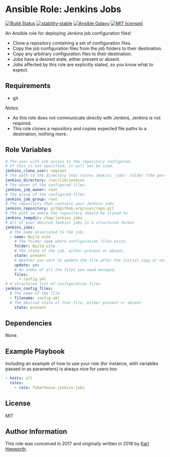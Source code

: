 Ansible Role: Jenkins Jobs
=========

[![Build Status](https://img.shields.io/travis/fubarhouse/ansible-role-jenkins-jobs/master.svg?style=for-the-badge)](https://travis-ci.org/fubarhouse/ansible-role-jenkins-jobs)
[![stability-stable](https://img.shields.io/badge/stability-stable-green.svg?style=for-the-badge)](https://github.com/orangemug/stability-badges)
[![Ansible Galaxy](https://img.shields.io/ansible/role/23791.svg?style=for-the-badge)](https://galaxy.ansible.com/fubarhouse/jenkins-jobs)
[![MIT licensed](https://img.shields.io/badge/license-MIT-blue.svg?style=for-the-badge)](https://raw.githubusercontent.com/fubarhouse/ansible-role-jenkinsjobs/master/LICENSE)

An Ansible role for deploying Jenkins job configuration files!

* Clone a repository containing a set of configuration files.
* Copy the job configuration files from the job folders to their destination.
* Copy any arbitrary configuration files to their destination.
* Jobs have a desired state, either present or absent.
* Jobs affected by this role are explicitly stated, so you know what to expect.

Requirements
------------

* git

*Notes*:

* As this role does not communicate directly with Jenkins, Jenkins is not required.
* This role clones a repository and copies expected file paths to a destination, nothing more.

Role Variables
--------------

```yaml
# The user with ssh access to the repository configured.
# If this is not specified, it will not be used.
jenkins_clone_user: vagrant 
# The path to the directory that stores Jenkins 'jobs' folder (the parent of the jobs folder).
jenkins_directory: /var/lib/jenkins
# The owner of the configured files
jenkins_job_owner: root
# The group of the configured files
jenkins_job_group: root
# The repository that contains your Jenkins jobs
jenkins_repository: git@github.org/user/repo.git
# The path to where the repository should be cloned to
jenkins_tempdir: /tmp/jenkins_jobs
# All of your desired Jenkins jobs in a structured format
jenkins_jobs:
  # The name associated to the job.
  - name: Build site
    # The folder name where configuration files exist.
    folder: Build site
    # The state of the job, either present or absent.
    state: present
    # Weather you want to update the file after the initial copy or not.
    update: yes
    # An index of all the files you need managed.
    files:
      - config.yml
# A structured list of configuration files
jenkins_config_files:
  # The name of the file
  - filename: config.xml
  # The desired state of that file, either present or absent
    state: present
```

Dependencies
------------

None.

Example Playbook
----------------

Including an example of how to use your role (for instance, with variables passed in as parameters) is always nice for users too:

```yaml
- hosts: all
  roles:
    - role: fubarhouse.jenkins-jobs
```

License
-------

MIT

Author Information
------------------

This role was conceived in 2017 and originally written in 2018 by [Karl Hepworth](https://twitter.com/fubarhouse).
